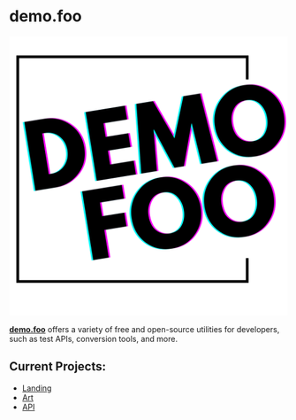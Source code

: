 # demo.foo

![logo](https://raw.githubusercontent.com/demofoo/art/main/art/demo_foo_logo.png)


**[demo.foo](https://demo.foo)** offers a variety of free and open-source utilities for developers, such as test APIs, conversion tools, and more.

## Current Projects:

- [Landing](https://demo.foo)
- [Art](https://github.com/demofoo/art)
- [API](https://github.com/UlisesGascon/simple-api)